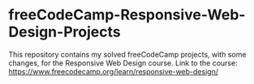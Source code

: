 # freeCodeCamp-Responsive-Web-Design-Projects
This repository contains my solved freeCodeCamp projects, with some changes, for the Responsive Web Design course. Link to the course: https://www.freecodecamp.org/learn/responsive-web-design/
